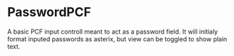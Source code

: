 # PasswordPCF
A basic PCF input controll meant to act as a password field. It will initialy format inputed passwords as asterix, but view can be toggled to show plain text. 